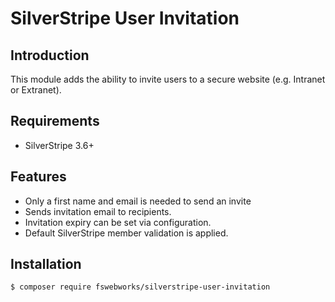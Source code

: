 # SilverStripe User Invitation

## Introduction

This module adds the ability to invite users to a secure website (e.g. Intranet or Extranet).

## Requirements

 * SilverStripe 3.6+

## Features

* Only a first name and email is needed to send an invite
* Sends invitation email to recipients.
* Invitation expiry can be set via configuration.
* Default SilverStripe member validation is applied.

## Installation

 ```sh
 $ composer require fswebworks/silverstripe-user-invitation
 ```
